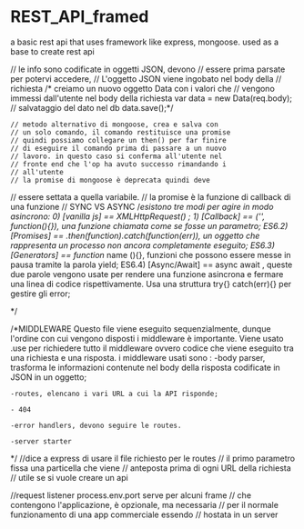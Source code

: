 # REST_API_framed
a basic rest api that uses framework like express, mongoose. used as a base to create rest api


// le info sono codificate in oggetti JSON, devono
// essere prima parsate per potervi accedere,
// L'oggetto JSON viene ingobato nel body della 
// richiesta
/* creiamo un nuovo oggetto Data con i valori che
    // vengono immessi dall'utente nel body della richiesta
    var data = new Data(req.body);
    // salvataggio del dato nel db
    data.save();*/

    // metodo alternativo di mongoose, crea e salva con
    // un solo comando, il comando restituisce una promise
    // quindi possiamo collegare un then() per far finire
    // di eseguire il comando prima di passare a un nuovo
    // lavoro. in questo caso si conferma all'utente nel
    // fronte end che l'op ha avuto successo rimandando i 
    // all'utente
    // la promise di mongoose è deprecata quindi deve 
// essere settata a quella variabile. 
// la promise è la funzione di callback di una funzione
// SYNC VS ASYNC
/*esistono tre modi per agire in modo asincrono:
    0) [vanilla js] == XMLHttpRequest() ;
    1) [Callback] == ('', function(){}), una funzione 
                    chiamata come se fosse un parametro;
ES6.2) [Promises] == .then(function).catch(function(err)), 
                     un oggetto che rappresenta un processo
                     non ancora completamente eseguito;
ES6.3) [Generators] == function* name (){}, funzioni che 
                        possono essere messe in pausa tramite
                        la parola yield; 
ES6.4) [Async/Await] == async await , queste due parole vengono
                        usate per rendere una funzione asincrona
                        e fermare una linea di codice 
                        rispettivamente. Usa una struttura 
                        try{} catch(err){} per gestire gli error;

*/ 

/*MIDDLEWARE
Questo file viene eseguito sequenzialmente, dunque 
l'ordine con cui vengono disposti i middleware è 
importante. Viene usato .use per richiedere tutto il 
middleware ovvero codice che viene eseguito tra una
richiesta e una risposta. i middleware usati sono :
    -body parser, trasforma le informazioni contenute
     nel body della risposta codificate in JSON in un
     oggetto;

    -routes, elencano i vari URL a cui la API risponde;

    - 404

    -error handlers, devono seguire le routes.

    -server starter

*/
//dice a express di usare il file richiesto per le routes
// il primo parametro fissa una particella che viene 
// anteposta prima di ogni URL della richiesta
// utile se si vuole creare un api

//request listener process.env.port serve per alcuni frame
// che contengono l'applicazione, è opzionale, ma necessaria
// per il normale funzionamento di una app commerciale essendo
// hostata in un server